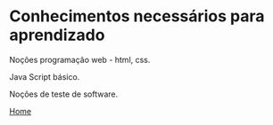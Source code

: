 # Conhecimentos necessários para aprendizado

Noções programação web - html, css.

Java Script básico.

Noções de teste de software.

[Home](https://github.com/andresilveiraleite/jasmine_nodejs/blob/master/README.md)  